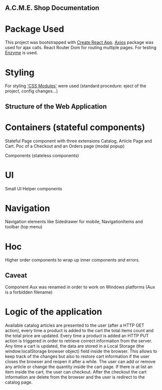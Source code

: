 ## A.C.M.E. Shop Documentation

Package Used
===

This project was bootstrapped with [Create React App](https://github.com/facebookincubator/create-react-app).
[Axios](https://www.npmjs.com/package/react-axios) package was used for ajax calls.
React Router Dom for routing multiple pages.
For testing [Enzyme](https://github.com/airbnb/enzyme) is used.

Styling
===

For styling ['CSS Modules'](https://github.com/gajus/react-css-modules)  were used (standard procedure: eject of the project, config changes...)


## Structure of the Web Application


Containers (stateful components)
===

Stateful Page component with three extensions Catalog, Article Page and Cart.
Poc of a Checkout and an Orders page (modal popup)

Components (stateless components)


UI
===

Small UI Helper components


Navigation
===

Navigation elements like Sidedrawer for mobile, NavigationItems and toolbar (top menu) 


Hoc
===
Higher order components to wrap up inner components and errors.

Caveat
---
Component Aux was renamed in order to work on Windows platforms (Aux is a forbidden filename)


Logic of the application
===
Available catalog articles are presented to the user (after a HTTP GET action), every time a product is added to the cart the total items count and the total price are updated.
Every time a product is added an HTTP PUT action is triggered in order to retrieve correct information from the server.
Any time a cart is updated, the data are stored in a Local Storage (the window.localStorage browser object) field inside the browser. This allows to keep track of the changes but also to restore cart information if the user closes the browser and reopen it after a while.
The user can add or remove any article or change the quantity inside the cart page.
If there is at list an item inside the cart, the user can checkout.
After the checkout the cart information are delete from the browser and the user is redirect to the catalog page.



